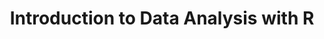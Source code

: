 ---
layout: workshop
category: workshop
title: "Introduction to Data Analysis with R"
time: 10:00 AM - 1:00 PM PST
human_date: "May 1, 2, and 8"
year: 2025
location: UC Santa Barbara Library, Room 2509
instructors:
helpers:
pre_workshop_survey:
post_workshop_survey:
shoreline_url:
lesson_url:
description: <b>Registration opens on April 2, 2025.</b>
---